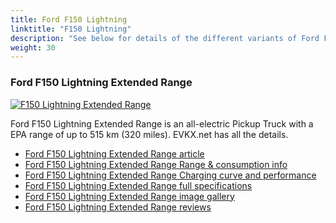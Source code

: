 ```yaml
---
title: Ford F150 Lightning
linktitle: "F150 Lightning"
description: "See below for details of the different variants of Ford F150 Lightning"
weight: 30
---
```

### Ford F150 Lightning Extended Range

<a href="/models/ford/f150_lightning/f150_lightning_extended_range/"><img src="https://media.evkx.net/multimedia/models/ford/f150_lightning/f150_lightning_extended_range/main_1_st.jpg" class="img-fluid" alt="F150 Lightning Extended Range" ></a>

Ford F150 Lightning Extended Range is an all-electric Pickup Truck with a EPA range of up to 515 km (320 miles). EVKX.net has all the details. 

- [Ford F150 Lightning Extended Range article](/models/ford/f150_lightning/f150_lightning_extended_range/)
- [Ford F150 Lightning Extended Range Range & consumption info](/models/ford/f150_lightning/f150_lightning_extended_range/rangeandconsumption)
- [Ford F150 Lightning Extended Range Charging curve and performance](/models/ford/f150_lightning/f150_lightning_extended_range/chargingcurve)
- [Ford F150 Lightning Extended Range full specifications](/models/ford/f150_lightning/f150_lightning_extended_range/specifications)
- [Ford F150 Lightning Extended Range image gallery](/models/ford/f150_lightning/f150_lightning_extended_range/gallery)
- [Ford F150 Lightning Extended Range reviews](/models/ford/f150_lightning/f150_lightning_extended_range/reviews)

